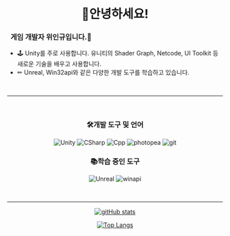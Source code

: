 <h1 align="center">👋안녕하세요!</h1>

<h3>‎ ‎ ‎게임 개발자 위인규입니다.👾</h3>

 - 🕹 Unity를 주로 사용합니다. 유니티의 Shader Graph, Netcode, UI Toolkit 등 새로운 기술을 배우고 사용합니다.
 - ✏ Unreal, Win32api와 같은 다양한 개발 도구를 학습하고 있습니다.
<br>

---

<br><div align="center"><h3>🛠개발 도구 및 언어</h3>

  ![Unity](https://img.shields.io/badge/Unity-6d6d6d.svg?&style=for-the-badge&logo=Unity&logoColor=white)
  ![CSharp](https://img.shields.io/badge/C%23-512BD4.svg?&style=for-the-badge&logo=Cplusplus&logoColor=white)
  ![Cpp](https://img.shields.io/badge/C%2b%2b-00599C.svg?&style=for-the-badge&logo=Cplusplus&logoColor=white)
  ![photopea](https://img.shields.io/badge/photopea-18A497.svg?&style=for-the-badge&logo=photopea&logoColor=white)
  ![git](https://img.shields.io/badge/Git-F05032.svg?&style=for-the-badge&logo=git&logoColor=white)

</div>


<div align="center"><h3>📚학습 중인 도구</h3>
  
  ![Unreal](https://img.shields.io/badge/Unreal-3d3d3d.svg?&style=for-the-badge&logo=unrealengine&logoColor=white)
  ![winapi](https://img.shields.io/badge/Win32api-5fa6d6.svg?&style=for-the-badge&logo=win&logoColor=white)
  
</div><br>

---

<div align="center">
  
  [![gitHub stats](https://github-readme-stats.vercel.app/api?username=wingyu0897&show_icons=true&theme=ambient_gradient)](https://github.com/wingyu0897)
  
  [![Top Langs](https://github-readme-stats.vercel.app/api/top-langs/?username=wingyu0897&layout=donut)](https://github.com/wingyu0897)

</div>

